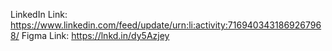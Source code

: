 LinkedIn Link: https://www.linkedin.com/feed/update/urn:li:activity:7169403431869267968/
Figma Link: https://lnkd.in/dy5Azjey
